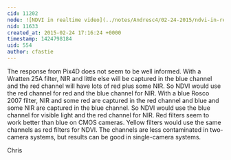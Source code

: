 ```yaml
---
cid: 11202
node: ![NDVI in realtime video](../notes/Andresc4/02-24-2015/ndvi-in-realtime-video)
nid: 11633
created_at: 2015-02-24 17:16:24 +0000
timestamp: 1424798184
uid: 554
author: cfastie
---
```


The response from Pix4D does not seem to be well informed. With a Wratten 25A filter, NIR and little else will be captured in the blue channel and the red channel will have lots of red plus some NIR.  So NDVI would use the red channel for red and the blue channel for NIR. With a blue Rosco 2007 filter, NIR and some red are captured in the red channel and blue and some NIR are captured in the blue channel. So NDVI would use the blue channel for visible light and the red channel for NIR. Red filters  seem to work better than blue on CMOS cameras. Yellow filters would use the same channels as red filters for NDVI. The channels are less contaminated in two-camera systems, but results can be good in single-camera systems.

Chris